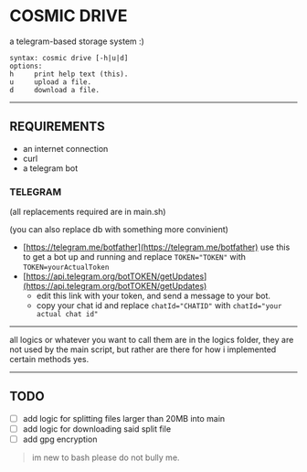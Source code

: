 # COSMIC DRIVE

a telegram-based storage system :) 

```
syntax: cosmic drive [-h|u|d]
options:
h     print help text (this).
u     upload a file.
d     download a file.
```
---

## REQUIREMENTS
- an internet connection
- curl
- a telegram bot 

### TELEGRAM 

(all replacements required are in main.sh)

(you can also replace db with something more convinient)

- [https://telegram.me/botfather](https://telegram.me/botfather)
    use this to get a bot up and running and replace `TOKEN="TOKEN"` with `TOKEN=yourActualToken`
- [https://api.telegram.org/botTOKEN/getUpdates](https://api.telegram.org/botTOKEN/getUpdates) 
    - edit this link with your token, and send a message to your bot.
    - copy your chat id and replace `chatId="CHATID"` with `chatId="your actual chat id"`

---

all logics or whatever you want to call them are in the logics folder, they are not used by the main script, but rather are there for how i implemented certain methods yes.

---

## TODO
- [ ] add logic for splitting files larger than 20MB into main
- [ ] add logic for downloading said split file 
- [ ] add gpg encryption
> im new to bash please do not bully me.
